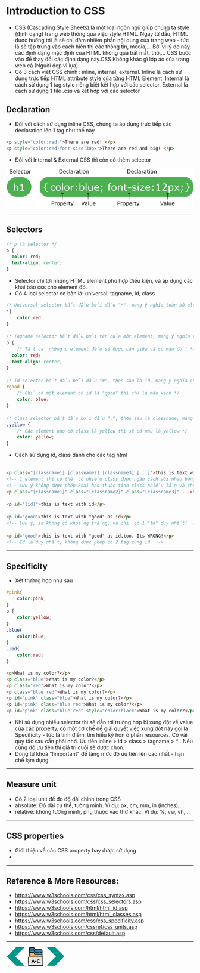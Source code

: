 # Introduction to CSS
- CSS (Cascading Style Sheets) là một loại ngôn ngữ giúp chúng ta style (định dạng) trang web thông qua việc style HTML. Ngay từ đầu, HTML được hướng tới là sẽ chỉ đảm nhiệm phần nội dung của trang web - tức là sẽ tập trung vào cách hiển thị các thông tin, media,... Bởi vì lý do này, các định dạng mặc định của HTML không quá bắt mắt, thô,... CSS bước vào để thay đổi các định dạng này.CSS Không khác gì lớp áo của trang web cả (Người đẹp vì lụa).
- Có 3 cách viết CSS chính : inline, internal, external. Inline là cách sử dụng trực tiếp HTML attribute style của từng HTML Element. Internal là cách sử dụng 1 tag style riêng biệt kết hợp với các selector. External là cách sử dụng 1 file .css và kết hợp với các selector
 
## Declaration
- Đối với cách sử dụng inline CSS, chúng ta áp dụng trực tiếp các declaration lên 1 tag như thế này 
```html
<p style="color:red;">There are red! </p>
<p style="color:red;font-size:30px">There are red and big! </p>
```
- Đối với Internal & External CSS thì còn có thêm selector
<img src="../sources/C4EJS/C4EJS-Lecture-2.2.png" alt="css syntax">

---

## Selectors
```css
/* p là selector */
p {
  color: red;
  text-align: center;
}
```
- Selector chỉ tới những HTML element phù hợp điều kiện, và áp dụng các khai báo css cho element đó.
- Có 4 loại selector cơ bản là: universal, tagname, id, class
```css
/* Universal selector bắt đầu bởi dấu "*", mang ý nghĩa toàn bộ element đều phù hợp*/
*{
    color:red
}

/* Tagname selector bắt đầu bởi tên của một element, mang ý nghĩa toàn bộ element cùng loại đều phù hợp */
p {
    /* Tất cả những p element đều sẽ được căn giữa và có màu đỏ! */
  color: red;
  text-align: center;
}

/* id selector bắt đầu bởi dấu "#", theo sau là id, mang ý nghĩa chỉ 1 element có id phù hợp*/
#good { 
    /* Chỉ có một element có id là "good" thì chữ là màu xanh */
    color: blue;
}

/* class selector bắt đầu bởi dấu ".", theo sau là classname, mang ý nghĩa toàn bộ element mang class đó đều phù hợp */
.yellow { 
    /* Các element nào có class là yellow thì sẽ có màu là yellow */
    color: yellow;
}

```
- Cách sử dụng id, class dành cho các tag html
```html

<p class="[classname1] [classname2] [classname3] [...]">this is text with classes</p>
<!-- 1 element thì có thể có nhiều class được ngăn cách với nhau bằng khoảng trắng. -->
<!-- Lưu ý không được phép khai báo thuộc tính class nhiều lần và cho rằng đây là việc thêm class mới -->
<p class="[classname1]" class="[classname2]" class="[classname3]" ...>this is text with classes but WRONG</p>

<p id="[id]">this is text with id</p>

<p id="good">this is text with "good" as id</p>
<!-- Lưu ý, id không có khoảng trắng, và chỉ có 1 "từ" duy nhất!  -->

<p id="good">this is text with "good" as id,too. Its WRONG!</p>
<!-- Id là duy nhất, không được phép có 2 tag cùng id  -->

```
---

## Specificity
- Xét trường hợp như sau
```css
#pink{
    color:pink;
}
p {
    color:yellow;
}
.blue{
    color:blue;
}
.red{
    color:red;
}
```

```html
<p>What is my color?</p>
<p class="blue">What is my color?</p>
<p class="red">What is my color?</p>
<p class="blue red">What is my color?</p>
<p id="pink" class="blue">What is my color?</p>
<p id="pink" class="blue red">What is my color?</p>
<p id="pink" class="blue red" style="color:black">What is my color?</p>
```
- Khi sử dụng nhiều selector thì sẽ dẫn tới trường hợp bị xung đột về value của các property, có một cơ chế để giải quyết việc xung đột này gọi là Specificity - tức là tính điểm, tìm hiểu kỹ hơn ở phần resources. Có vài quy tắc sau cần phải nhớ. Ưu tiên inline > id > class > tagname > * . Nếu cùng độ ưu tiên thì giá trị cuối sẽ được chọn.
- Dùng từ khoá "!important" để tăng mức độ ưu tiên lên cao nhất - hạn chế lạm dụng.
---

## Measure unit
- Có 2 loại unit để đo độ dài chính trong CSS 
- absolute: Độ dài cụ thể, tường minh. Ví dụ: px, cm, mm, in (inches),...
- relative: không tường minh, phụ thuộc vào thứ khác. Ví dụ: %, vw, vh,...

---

## CSS properties
- Giới thiệu về các CSS property hay được sử dụng 
- 
---

## Reference & More Resources: 
* https://www.w3schools.com/css/css_syntax.asp
* https://www.w3schools.com/css/css_selectors.asp
* https://www.w3schools.com/html/html_id.asp
* https://www.w3schools.com/html/html_classes.asp
* https://www.w3schools.com/css/css_specificity.asp
* https://www.w3schools.com/cssref/css_units.asp
* https://www.w3schools.com/css/default.asp



---
<!-- Navigator -->
<div>
<a href="./Lecture-02.1.HTML-II.md">
    <img width=50 src="../sources/left-arrow.svg" >
</a>
<a href="./README.md">
    <img width=50 src="../sources/index.svg" >
</a>
<a href="./Lecture-02.3.CSS.md">
    <img  width=50 src="../sources/right-arrow.svg">
    </a>
</div>
<!-- Navigator -->
